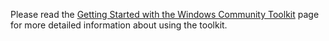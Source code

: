 Please read the [Getting Started with the Windows Community Toolkit](https://docs.microsoft.com/en-us/windows/communitytoolkit/getting-started) page for more detailed information about using the toolkit.